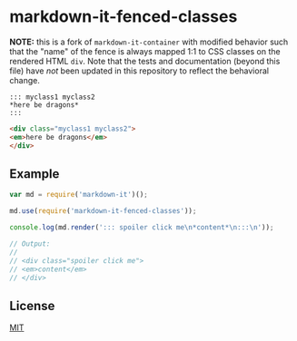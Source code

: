 # markdown-it-fenced-classes

**NOTE:** this is a fork of `markdown-it-container` with modified behavior such that the "name" of the fence is always mapped 1:1 to CSS classes on the rendered HTML `div`.  Note that the tests and documentation (beyond this file) have *not* been updated in this repository to reflect the behavioral change.

```
::: myclass1 myclass2
*here be dragons*
:::
```

```html
<div class="myclass1 myclass2">
<em>here be dragons</em>
</div>
```

## Example

```js
var md = require('markdown-it')();

md.use(require('markdown-it-fenced-classes'));

console.log(md.render('::: spoiler click me\n*content*\n:::\n'));

// Output:
//
// <div class="spoiler click me">
// <em>content</em>
// </div>
```

## License

[MIT](https://github.com/markdown-it/markdown-it-container/blob/master/LICENSE)
